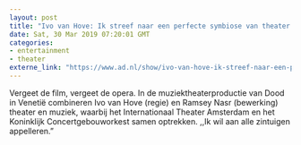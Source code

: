 ```yaml
---
layout: post
title: "Ivo van Hove: Ik streef naar een perfecte symbiose van theater en muziek"
date: Sat, 30 Mar 2019 07:20:01 GMT
categories: 
- entertainment 
- theater 
externe_link: "https://www.ad.nl/show/ivo-van-hove-ik-streef-naar-een-perfecte-symbiose-van-theater-en-muziek~a47628f3/"
---
```


Vergeet de film, vergeet de opera. In de muziektheaterproductie van Dood in Venetië combineren Ivo van Hove (regie) en Ramsey Nasr (bewerking) theater en muziek, waarbij het Internationaal Theater Amsterdam en het Koninklijk Concertgebouworkest samen optrekken. ,,Ik wil aan alle zintuigen appelleren.”
